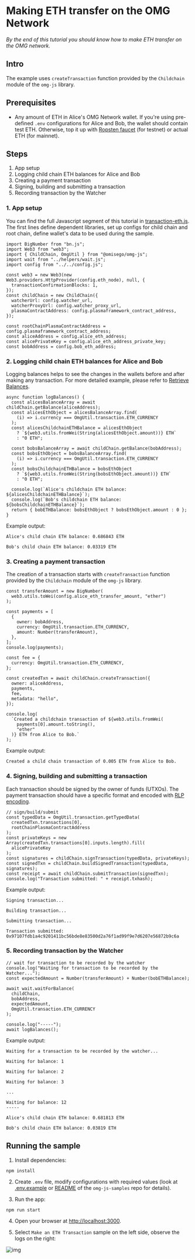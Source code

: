 # Making ETH transfer on the OMG Network

_By the end of this tutorial you should know how to make ETH transfer on the OMG network._

## Intro

The example uses `createTransaction` function provided by the `Childchain` module of the `omg-js` library.

## Prerequisites

- Any amount of ETH in Alice's OMG Network wallet. If you're using pre-defined `.env` configurations for Alice and Bob, the wallet should contain test ETH. Otherwise, top it up with [Ropsten faucet](https://faucet.metamask.io/) (for testnet) or actual ETH (for mainnet).

## Steps

1. App setup
2. Logging child chain ETH balances for Alice and Bob
3. Creating a payment transaction
4. Signing, building and submitting a transaction
5. Recording transaction by the Watcher

### 1. App setup

You can find the full Javascript segment of this tutorial in [transaction-eth.js](./transaction-eth.js). The first lines define dependent libraries, set up configs for child chain and root chain, define wallet's data to be used during the sample.

```
import BigNumber from "bn.js";
import Web3 from "web3";
import { ChildChain, OmgUtil } from "@omisego/omg-js";
import wait from "../helpers/wait.js";
import config from "../../config.js";

const web3 = new Web3(new Web3.providers.HttpProvider(config.eth_node), null, {
  transactionConfirmationBlocks: 1,
});
const childChain = new ChildChain({
  watcherUrl: config.watcher_url,
  watcherProxyUrl: config.watcher_proxy_url,
  plasmaContractAddress: config.plasmaframework_contract_address,
});

const rootChainPlasmaContractAddress = config.plasmaframework_contract_address;
const aliceAddress = config.alice_eth_address;
const alicePrivateKey = config.alice_eth_address_private_key;
const bobAddress = config.bob_eth_address;
```

### 2. Logging child chain ETH balances for Alice and Bob

Logging balances helps to see the changes in the wallets before and after making any transaction. For more detailed example, please refer to [Retrieve Balances](../01-balances/README.md).

```
async function logBalances() {
  const alicesBalanceArray = await childChain.getBalance(aliceAddress);
  const alicesEthObject = alicesBalanceArray.find(
    (i) => i.currency === OmgUtil.transaction.ETH_CURRENCY
  );
  const alicesChildchainETHBalance = alicesEthObject
    ? `${web3.utils.fromWei(String(alicesEthObject.amount))} ETH`
    : "0 ETH";

  const bobsBalanceArray = await childChain.getBalance(bobAddress);
  const bobsEthObject = bobsBalanceArray.find(
    (i) => i.currency === OmgUtil.transaction.ETH_CURRENCY
  );
  const bobsChildchainETHBalance = bobsEthObject
    ? `${web3.utils.fromWei(String(bobsEthObject.amount))} ETH`
    : "0 ETH";

  console.log(`Alice's childchain ETH balance: ${alicesChildchainETHBalance}`);
  console.log(`Bob's childchain ETH balance: ${bobsChildchainETHBalance}`);
  return { bobETHBalance: bobsEthObject ? bobsEthObject.amount : 0 };
}
```

Example output:

```
Alice's child chain ETH balance: 0.686843 ETH

Bob's child chain ETH balance: 0.03319 ETH

```

### 3. Creating a payment transaction

The creation of a transaction starts with `createTransaction` function provided by the `Childchain` module of the `omg-js` library.

```
const transferAmount = new BigNumber(
  web3.utils.toWei(config.alice_eth_transfer_amount, "ether")
);

const payments = [
  {
    owner: bobAddress,
    currency: OmgUtil.transaction.ETH_CURRENCY,
    amount: Number(transferAmount),
  },
];
console.log(payments);

const fee = {
  currency: OmgUtil.transaction.ETH_CURRENCY,
};

const createdTxn = await childChain.createTransaction({
  owner: aliceAddress,
  payments,
  fee,
  metadata: "hello",
});

console.log(
  `Created a childchain transaction of ${web3.utils.fromWei(
    payments[0].amount.toString(),
    "ether"
  )} ETH from Alice to Bob.`
);
```

Example output:

```
Created a child chain transaction of 0.005 ETH from Alice to Bob.
```

### 4. Signing, building and submitting a transaction

Each transaction should be signed by the owner of funds (UTXOs). The payment transaction should have a specific format and encoded with [RLP encoding](https://github.com/ethereum/wiki/wiki/RLP).

```
// sign/build/submit
const typedData = OmgUtil.transaction.getTypedData(
  createdTxn.transactions[0],
  rootChainPlasmaContractAddress
);
const privateKeys = new Array(createdTxn.transactions[0].inputs.length).fill(
  alicePrivateKey
);
const signatures = childChain.signTransaction(typedData, privateKeys);
const signedTxn = childChain.buildSignedTransaction(typedData, signatures);
const receipt = await childChain.submitTransaction(signedTxn);
console.log("Transaction submitted: " + receipt.txhash);
```

Example output:

```
Signing transaction...

Building transaction...

Submitting transaction...

Transaction submitted: 0x97107fdb1a4c9201411bc56bde8e83500d2a76f1ad99f9e7d6207e56872b9c6a
```

### 5. Recording transaction by the Watcher

```
// wait for transaction to be recorded by the watcher
console.log("Waiting for transaction to be recorded by the Watcher...");
const expectedAmount = Number(transferAmount) + Number(bobETHBalance);

await wait.waitForBalance(
  childChain,
  bobAddress,
  expectedAmount,
  OmgUtil.transaction.ETH_CURRENCY
);

console.log("-----");
await logBalances();
```

Example output:

```
Waiting for a transaction to be recorded by the watcher...

Waiting for balance: 1

Waiting for balance: 2

Waiting for balance: 3

...

Waiting for balance: 12
-----

Alice's child chain ETH balance: 0.681813 ETH

Bob's child chain ETH balance: 0.03819 ETH
```

## Running the sample

1. Install dependencies:

```
npm install
```

2. Create `.env` file, modify configurations with required values (look at [.env.example](../../.env.example) or [README](../../README.md) of the `omg-js-samples` repo for details).

3. Run the app:

```
npm run start
```

4. Open your browser at [http://localhost:3000](http://localhost:3000).

5. Select `Make an ETH Transaction` sample on the left side, observe the logs on the right:

![img](../assets/images/04.png)